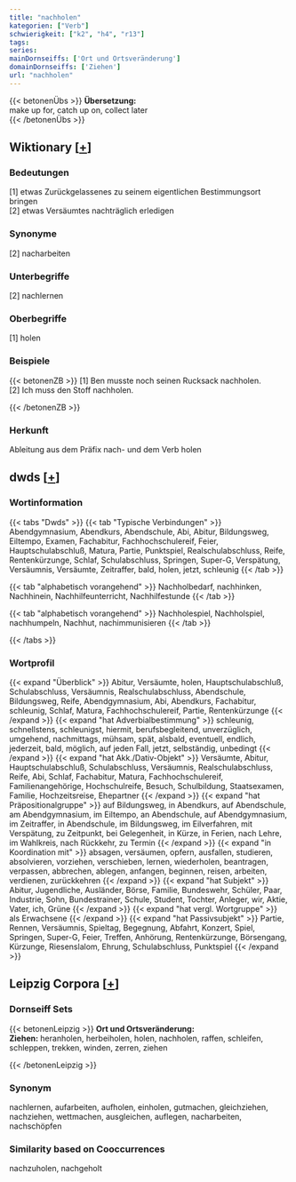 ```yaml
---
title: "nachholen"
kategorien: ["Verb"]
schwierigkeit: ["k2", "h4", "r13"]
tags:
series:
mainDornseiffs: ['Ort und Ortsveränderung']
domainDornseiffs: ['Ziehen']
url: "nachholen"
---
```


{{< betonenÜbs >}}
**Übersetzung:**  
make up for, catch up on, collect  later  
{{< /betonenÜbs >}}

## Wiktionary [[+](https://de.wiktionary.org/wiki/nachholen)]

### Bedeutungen
[1] etwas Zurückgelassenes zu seinem eigentlichen Bestimmungsort bringen  
[2] etwas Versäumtes nachträglich erledigen  

### Synonyme
[2] nacharbeiten  

### Unterbegriffe
[2] nachlernen  

### Oberbegriffe
[1] holen  

### Beispiele
{{< betonenZB >}}
[1] Ben musste noch seinen Rucksack nachholen.  
[2] Ich muss den Stoff nachholen.  

{{< /betonenZB >}}
### Herkunft
Ableitung aus dem Präfix nach- und dem Verb holen  



## dwds [[+](https://www.dwds.de/wb/nachholen)]

### Wortinformation
{{< tabs "Dwds" >}}
{{< tab "Typische Verbindungen" >}}
Abendgymnasium, Abendkurs, Abendschule, Abi, Abitur, Bildungsweg, Eiltempo, Examen, Fachabitur, Fachhochschulereif, Feier, Hauptschulabschluß, Matura, Partie, Punktspiel, Realschulabschluss, Reife, Rentenkürzunge, Schlaf, Schulabschluss, Springen, Super-G, Verspätung, Versäumnis, Versäumte, Zeitraffer, bald, holen, jetzt, schleunig
{{< /tab >}}

{{< tab "alphabetisch vorangehend" >}}
Nachholbedarf, nachhinken, Nachhinein, Nachhilfeunterricht, Nachhilfestunde
{{< /tab >}}

{{< tab "alphabetisch vorangehend" >}}
Nachholespiel, Nachholspiel, nachhumpeln, Nachhut, nachimmunisieren
{{< /tab >}}

{{< /tabs >}}

### Wortprofil
{{< expand "Überblick" >}} Abitur, Versäumte, holen, Hauptschulabschluß, Schulabschluss, Versäumnis, Realschulabschluss, Abendschule, Bildungsweg, Reife, Abendgymnasium, Abi, Abendkurs, Fachabitur, schleunig, Schlaf, Matura, Fachhochschulereif, Partie, Rentenkürzunge {{< /expand >}}
{{< expand "hat Adverbialbestimmung" >}} schleunig, schnellstens, schleunigst, hiermit, berufsbegleitend, unverzüglich, umgehend, nachmittags, mühsam, spät, alsbald, eventuell, endlich, jederzeit, bald, möglich, auf jeden Fall, jetzt, selbständig, unbedingt {{< /expand >}}
{{< expand "hat Akk./Dativ-Objekt" >}} Versäumte, Abitur, Hauptschulabschluß, Schulabschluss, Versäumnis, Realschulabschluss, Reife, Abi, Schlaf, Fachabitur, Matura, Fachhochschulereif, Familienangehörige, Hochschulreife, Besuch, Schulbildung, Staatsexamen, Familie, Hochzeitsreise, Ehepartner {{< /expand >}}
{{< expand "hat Präpositionalgruppe" >}} auf Bildungsweg, in Abendkurs, auf Abendschule, am Abendgymnasium, im Eiltempo, an Abendschule, auf Abendgymnasium, im Zeitraffer, in Abendschule, im Bildungsweg, im Eilverfahren, mit Verspätung, zu Zeitpunkt, bei Gelegenheit, in Kürze, in Ferien, nach Lehre, im Wahlkreis, nach Rückkehr, zu Termin {{< /expand >}}
{{< expand "in Koordination mit" >}} absagen, versäumen, opfern, ausfallen, studieren, absolvieren, vorziehen, verschieben, lernen, wiederholen, beantragen, verpassen, abbrechen, ablegen, anfangen, beginnen, reisen, arbeiten, verdienen, zurückkehren {{< /expand >}}
{{< expand "hat Subjekt" >}} Abitur, Jugendliche, Ausländer, Börse, Familie, Bundeswehr, Schüler, Paar, Industrie, Sohn, Bundestrainer, Schule, Student, Tochter, Anleger, wir, Aktie, Vater, ich, Grüne {{< /expand >}}
{{< expand "hat vergl. Wortgruppe" >}} als Erwachsene {{< /expand >}}
{{< expand "hat Passivsubjekt" >}} Partie, Rennen, Versäumnis, Spieltag, Begegnung, Abfahrt, Konzert, Spiel, Springen, Super-G, Feier, Treffen, Anhörung, Rentenkürzunge, Börsengang, Kürzunge, Riesenslalom, Ehrung, Schulabschluss, Punktspiel {{< /expand >}}

## Leipzig Corpora [[+](https://corpora.uni-leipzig.de/en/res?word=nachholen&corpusId=deu_newscrawl-public_2018)]

### Dornseiff Sets
{{< betonenLeipzig >}}
**Ort und Ortsveränderung:**  
**Ziehen:** heranholen, herbeiholen, holen, nachholen, raffen, schleifen, schleppen, trekken, winden, zerren, ziehen  

{{< /betonenLeipzig >}}

### Synonym
nachlernen, aufarbeiten, aufholen, einholen, gutmachen, gleichziehen, nachziehen, wettmachen, ausgleichen, auflegen, nacharbeiten, nachschöpfen


### Similarity based on Cooccurrences
nachzuholen, nachgeholt

